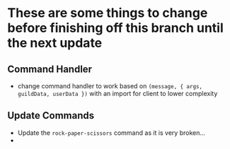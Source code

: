 # These are some things to change before finishing off this branch until the next update

## Command Handler
  - change command handler to work based on `(message, { args, guildData, userData })` with an import for client to lower complexity 

## Update Commands
  - Update the `rock-paper-scissors` command as it is very broken...
  - 
